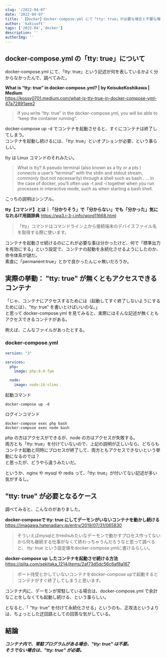 ```yaml
---
slug: '/2022-04-07'
date: '2022-04-07'
title: '【Docker】docker-compose.yml にて「tty: true」が必要な場合と不要な場合'
author: 'kakisoft'
tags: ['2022-04','docker']
description: ''
authorImg: ''
---
```


## docker-compose.yml の「tty: true」について
docker-compose.yml にて、「tty: true」という記述が何を表しているかよく分からなかったんで、調べてみた。  

**What is “tty: true” in docker-compose.yml? | by KeisukeKoshikawa | Medium**  
<https://kossy0701.medium.com/what-is-tty-true-in-docker-compose-yml-47a72891aee2>

> If you write “tty: true” in the docker-compose.yml, you will be able to “keep the container running”.

docker-compose up -d でコンテナを起動させると、すぐにコンテナは終了してしまう。  
コンテナを起動し続けるには、「tty: true」といオプションが必要、という事らしい。  

tty は Linux コマンドのそれみたい。  

> What is tty?
> A pseudo terminal (also known as a tty or a pts ) connects a user’s “terminal” with the stdin and stdout stream, commonly (but not necessarily) through a shell such as bash . … In the case of docker, you’ll often use -t and -i together when you run processes in interactive mode, such as when starting a bash shell.

こっちの説明はシンプル。  

**tty【コマンド】とは｜「分かりそう」で「分からない」でも「分かった」気になれるIT用語辞典**
<https://wa3.i-3-i.info/word11668.html>

> 「tty」コマンドはコマンドライン上から接続端末のデバイスファイル名を取得する際に使います。

コンテナを起動させ続けるのにこれが必要な事は分かったけど、何で「標準出力を有効にする」という設定で、コンテナの起動を永続化させるようにしたのか、命令体系が謎だ。  
素直に「permanent:true」とかで良かったんじゃ無いだろうか。  


## 実際の挙動： "tty: true" が無くともアクセスできるコンテナ
「じゃ、コンテナにアクセスするためには（起動してすぐ終了しないようにするためには）、"tty: true" を書いとけばいいのな。」  
と思って docker-compose.yml を見てみると、実際にはそんな記述が無くともアクセスできるコンテナがある。  

例えば、こんなファイルがあったとする。  

### docker-compose.yml
```yaml
version: "3"

services:
  php:
    image: php:8.0-fpm

  node:
    image: node:16-slims
```

起動コマンド
```
docker-compose up -d
```

ログインコマンド
```
docker-compose exec php bash
docker-compose exec node bash
```

php の方はアクセスができるが、node の方はアクセスが失敗する。  
両方とも「tty: true」を付けていないので、上記の説明が正しいなら、どちらもコンテナ起動と同時にプロセスが終了して、両方ともアクセスできないという挙動になるのでは？  
と思ったが、どうやら違うみたいだ。  

というか、nginx や mysql や redis って、「tty: true」が付いてない記述が多い気がするし。  


## "tty: true" が必要となるケース
調べてみると、こんなのがありました。  

**docker-composeで tty: true にしてデーモンがいないコンテナを動かし続ける**  
<https://imagawa.hatenadiary.jp/entry/2019/07/31/065830>  

> そういえばmysqlとかredisみたいなデーモンで動かすプロセス作ってないから何も継続する仕事がなくて終わっちゃうんだろうなと思って調べると、
> tty: true という設定値をdocker-compose.ymlに書けるらしい。

**docker-compose up したコンテナを起動させ続ける方法**  
<https://qiita.com/sekitaka_1214/items/2af73d5dc56c6af8a167>  

> ポート待受とかしていないコンテナをdocker-compose upで起動するとコンテナがすぐ終了してしまうと思います。

コンテナ内に、デーモンが常駐している場合は、docker-compose.yml で余計なことをしなくても起動し続ける、という事らしい。  

となると、「 "tty: true" を付けて永続化させる」というのも、正攻法というよりは、ちょっとした迂回路としての回答な気がしている。  

## 結論
***コンテナ内で、常駐プログラムがある場合、"tty: true" は不要。***  
***そうでない場合は、"tty: true" が必要。***  




